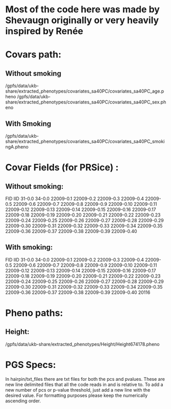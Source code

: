 # Most of the code here was made by Shevaugn originally or very heavily inspired by Renée

# Covars path:

## Without smoking

/gpfs/data/ukb-share/extracted_phenotypes/covariates_sa40PC/covariates_sa40PC_age.pheno
/gpfs/data/ukb-share/extracted_phenotypes/covariates_sa40PC/covariates_sa40PC_sex.pheno

## With Smoking

/gpfs/data/ukb-share/extracted_phenotypes/covariates_sa40PC/covariates_sa40PC_smokingA.pheno

# Covar Fields (for PRSice) :

## Without smoking:
FID IID 31-0.0 34-0.0 22009-0.1 22009-0.2 22009-0.3 22009-0.4 22009-0.5 22009-0.6 22009-0.7 22009-0.8 22009-0.9 22009-0.10 22009-0.11 22009-0.12 22009-0.13 22009-0.14 22009-0.15 22009-0.16 22009-0.17 22009-0.18 22009-0.19 22009-0.20 22009-0.21 22009-0.22 22009-0.23 22009-0.24 22009-0.25 22009-0.26 22009-0.27 22009-0.28 22009-0.29 22009-0.30 22009-0.31 22009-0.32 22009-0.33 22009-0.34 22009-0.35 22009-0.36 22009-0.37 22009-0.38 22009-0.39 22009-0.40

## With smoking: 
FID IID 31-0.0 34-0.0 22009-0.1 22009-0.2 22009-0.3 22009-0.4 22009-0.5 22009-0.6 22009-0.7 22009-0.8 22009-0.9 22009-0.10 22009-0.11 22009-0.12 22009-0.13 22009-0.14 22009-0.15 22009-0.16 22009-0.17 22009-0.18 22009-0.19 22009-0.20 22009-0.21 22009-0.22 22009-0.23 22009-0.24 22009-0.25 22009-0.26 22009-0.27 22009-0.28 22009-0.29 22009-0.30 22009-0.31 22009-0.32 22009-0.33 22009-0.34 22009-0.35 22009-0.36 22009-0.37 22009-0.38 22009-0.39 22009-0.40 20116

# Pheno paths:

## Height:
/gpfs/data/ukb-share/extracted_phenotypes/Height/Height674178.pheno

# PGS Specs:

In hairpin/txt_files there are txt files for both the pcs and pvalues. These are new line delimited files that all the code reads in and is relative to. To add a new number of pcs or p-value threshold, just add a new line with the desired value. For formatting purposes please keep the numerically ascending order.